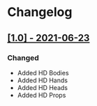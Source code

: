 # Changelog

## [[1.0] - 2021-06-23](https://github.com/BC46/freelancer-hd-character-models/releases/tag/1.0)

### Changed
* Added HD Bodies
* Added HD Hands
* Added HD Heads
* Added HD Props
